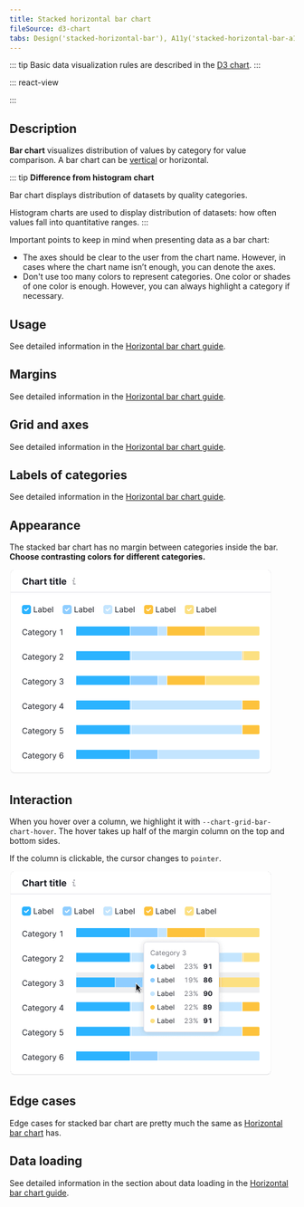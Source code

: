 ```yaml
---
title: Stacked horizontal bar chart
fileSource: d3-chart
tabs: Design('stacked-horizontal-bar'), A11y('stacked-horizontal-bar-a11y'), API('stacked-horizontal-bar-api'), Examples('stacked-horizontal-bar-d3-code'), Changelog('d3-chart-changelog')
---
```


::: tip
Basic data visualization rules are described in the [D3 chart](/data-display/d3-chart/d3-chart).
:::

::: react-view

<script lang="tsx">
import React from 'react';
import PlaygroundGeneration from '@components/PlaygroundGeneration';
import { chartPlayground } from '@components/ChartPlayground';
import { Chart, BarChartProps } from '@semcore/d3-chart';

const data = [...Array(5).keys()].map((d, i) => ({
  x: i,
  Line1: Math.random() * 10,
  Line2: Math.random() * 10,
  Line3: Math.random() * 10,
}));

const App = PlaygroundGeneration((preview) => {
  const { select, radio, label, bool } = preview('Chart.Bar');

  const {
    direction,
    alignItems,
    justifyContent,
    showXAxis,
    showYAxis,
    showTooltip,
    showTotalInTooltip,
    showLegend,
    legendProps,
    patterns,
  } = chartPlayground(
    { select, radio, label, bool },
    { invertAxis: true, showTotalInTooltip: true },
  );

  const chartProps: BarChartProps = {
    data,
    groupKey: 'x',
    plotWidth: 300,
    plotHeight: 300,
    showTotalInTooltip,
    direction,
    showTooltip,
    showXAxis,
    showYAxis,
    alignItems,
    justifyContent,
    patterns,
  };

  if (showLegend) {
    chartProps.legendProps = legendProps;
  } else {
    chartProps.showLegend = false;
  }

  return <Chart.Bar {...chartProps} type={'stack'} invertAxis={true} />;
}, {filterProps: ['data']});
</script>

:::

## Description

**Bar chart** visualizes distribution of values by category for value comparison. A bar chart can be [vertical](/data-display/bar-chart/bar-chart) or horizontal.

::: tip
**Difference from histogram chart**

Bar chart displays distribution of datasets by quality categories.

Histogram charts are used to display distribution of datasets: how often values fall into quantitative ranges.
:::

Important points to keep in mind when presenting data as a bar chart:

- The axes should be clear to the user from the chart name. However, in cases where the chart name isn’t enough, you can denote the axes.
- Don't use too many colors to represent categories. One color or shades of one color is enough. However, you can always highlight a category if necessary.

## Usage

See detailed information in the [Horizontal bar chart guide](/data-display/bar-horizontal/bar-horizontal#ac6451).

## Margins

See detailed information in the [Horizontal bar chart guide](/data-display/bar-horizontal/bar-horizontal#abd326).

## Grid and axes

See detailed information in the [Horizontal bar chart guide](/data-display/bar-horizontal/bar-horizontal#a9e6f0).

## Labels of categories

See detailed information in the [Horizontal bar chart guide](/data-display/bar-horizontal/bar-horizontal#a05155).

## Appearance

The stacked bar chart has no margin between categories inside the bar. **Choose contrasting colors for different categories.**

![bar-chart stacked](static/stacked.png)

## Interaction

When you hover over a column, we highlight it with `--chart-grid-bar-chart-hover`. The hover takes up half of the margin column on the top and bottom sides.

If the column is clickable, the cursor changes to `pointer`.

![stacked bar chart](static/hover.png)

## Edge cases

Edge cases for stacked bar chart are pretty much the same as [Horizontal bar chart](/data-display/bar-horizontal/bar-horizontal#a54381) has.

## Data loading

See detailed information in the section about data loading in the [Horizontal bar chart guide](/data-display/bar-horizontal/bar-horizontal#ac26f2).

